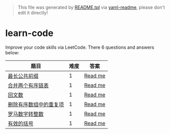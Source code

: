 > This file was generated by [README.tpl](README.tpl) via [yaml-readme](https://github.com/LinuxSuRen/yaml-readme), please don't edit it directly!

# learn-code
Improve your code skills via LeetCode. There 6 questions and answers below:

| 题目 | 难度 | 答案 |
|---|---|---|
| [最长公共前缀](https://leetcode.cn/problems/longest-common-prefix/description/) | 1 | [Read me](items/longest-common-prefix.md) |
| [合并两个有序链表](https://leetcode.cn/problems/merge-two-sorted-lists/) | 1 | [Read me](items/merge_two_list.md) |
| [回文数](https://leetcode.cn/problems/palindrome-number/) | 1 | [Read me](items/palindrome.md) |
| [删除有序数组中的重复项](https://leetcode.cn/problems/remove-duplicates-from-sorted-array/description/) | 1 | [Read me](items/remove_duplicated_items.md) |
| [罗马数字转整数](https://leetcode.cn/problems/roman-to-integer/) | 1 | [Read me](items/romanToInt.md) |
| [有效的括号](https://leetcode.cn/problems/valid-parentheses/submissions/498038213/) | 1 | [Read me](items/valid-brace.md) |
